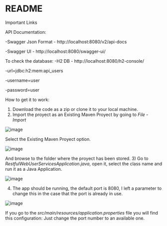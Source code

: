 # README

Important Links

API Documentation:

-Swagger Json Format - http://localhost:8080/v2/api-docs

-Swagger UI - http://localhost:8080/swagger-ui/

To check the database:
-H2 DB - http://localhost:8080/h2-console/

-url=jdbc:h2:mem:api_users

-username=user

-password=user

How to get it to work:
1) Download the code as a zip or clone it to your local machine.
2) Import the proyect as an Existing Maven Proyect by going to _File - Import_

![image](https://user-images.githubusercontent.com/49291080/115636317-12684a80-a2e4-11eb-844a-c42b81883b23.png)

Select the Existing Maven Proyect option.

![image](https://user-images.githubusercontent.com/49291080/115636361-2c099200-a2e4-11eb-8992-d442c2004a01.png)

And browse to the folder where the proyect has been stored.
3) Go to _RestfulWebUserServicesApplication.java_, open it, select the class name and run it as a Java
Application.

![image](https://user-images.githubusercontent.com/49291080/115636395-404d8f00-a2e4-11eb-908a-04b618d61776.png)

4) The app should be running, the default port is 8080, I left a parameter to change this in the case
that the port is already in use.

![image](https://user-images.githubusercontent.com/49291080/115636453-5bb89a00-a2e4-11eb-947a-7be88c761543.png)

If you go to the _src/main/resources/application.properties_ file you will find this configuration:
Just change the port number to an available one.
